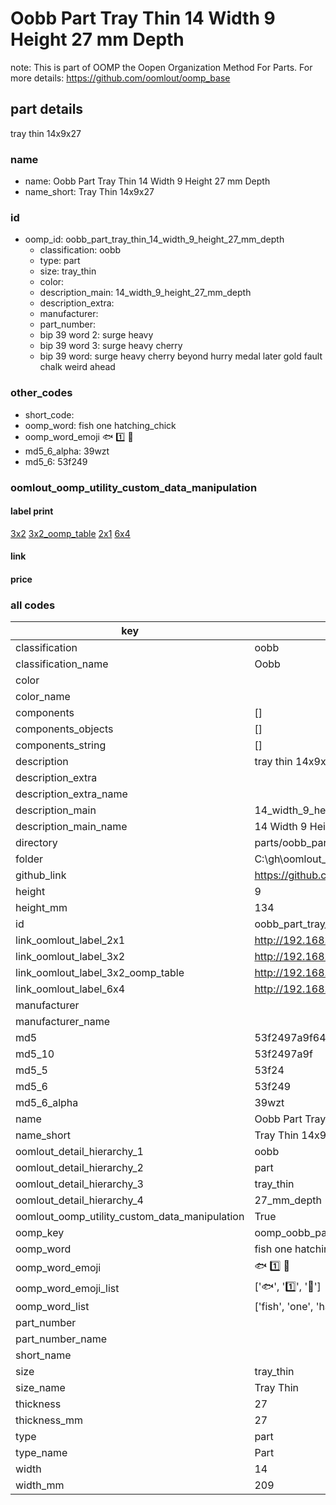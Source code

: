 # Oobb Part Tray Thin 14 Width 9 Height 27 mm Depth  

note: This is part of OOMP the Oopen Organization Method For Parts. For more details: https://github.com/oomlout/oomp_base

##  part details
  



tray thin 14x9x27



### name
* name: Oobb Part Tray Thin 14 Width 9 Height 27 mm Depth
* name_short: Tray Thin 14x9x27 
### id
* oomp_id: oobb_part_tray_thin_14_width_9_height_27_mm_depth
  * classification: oobb
  * type: part
  * size: tray_thin
  * color: 
  * description_main: 14_width_9_height_27_mm_depth
  * description_extra: 
  * manufacturer: 
  * part_number: 
  * bip 39 word 2: surge heavy
  * bip 39 word 3: surge heavy cherry
  * bip 39 word: surge heavy cherry beyond hurry medal later gold fault chalk weird ahead

### other_codes
* short_code: 
* oomp_word: fish one hatching_chick
* oomp_word_emoji :fish: :one: :hatching_chick:
* md5_6_alpha: 39wzt
* md5_6: 53f249






### oomlout_oomp_utility_custom_data_manipulation
#### label print
[3x2](http://192.168.1.245:1112/?label=oomp%2039wzt)
[3x2_oomp_table](http://192.168.1.108:1112/?label=oomp%2039wzt)
[2x1](http://192.168.1.242:1112/?label=oomp%2039wzt)
[6x4](http://192.168.1.55:1112/?label=oomp%2039wzt)    

#### link

                              

#### price







### all codes 
| key | value |  
| --- | --- |  
| classification | oobb |  
| classification_name | Oobb |  
| color |  |  
| color_name |  |  
| components | [] |  
| components_objects | [] |  
| components_string | [] |  
| description | tray thin 14x9x27 |  
| description_extra |  |  
| description_extra_name |  |  
| description_main | 14_width_9_height_27_mm_depth |  
| description_main_name | 14 Width 9 Height 27 mm Depth |  
| directory | parts/oobb_part_tray_thin_14_width_9_height_27_mm_depth |  
| folder | C:\gh\oomlout_oobb_version_4_generated_parts\parts\oobb_part_tray_thin_14_width_9_height_27_mm_depth |  
| github_link | https://github.com/oomlout/oomlout_oomp_part_src/tree/main/parts/oobb_part_tray_thin_14_width_9_height_27_mm_depth |  
| height | 9 |  
| height_mm | 134 |  
| id | oobb_part_tray_thin_14_width_9_height_27_mm_depth |  
| link_oomlout_label_2x1 | http://192.168.1.242:1112/?label=oomp%2039wzt |  
| link_oomlout_label_3x2 | http://192.168.1.245:1112/?label=oomp%2039wzt |  
| link_oomlout_label_3x2_oomp_table | http://192.168.1.108:1112/?label=oomp%2039wzt |  
| link_oomlout_label_6x4 | http://192.168.1.55:1112/?label=oomp%2039wzt |  
| manufacturer |  |  
| manufacturer_name |  |  
| md5 | 53f2497a9f644faa2937d15c4eda9ed2 |  
| md5_10 | 53f2497a9f |  
| md5_5 | 53f24 |  
| md5_6 | 53f249 |  
| md5_6_alpha | 39wzt |  
| name | Oobb Part Tray Thin 14 Width 9 Height 27 mm Depth |  
| name_short | Tray Thin 14x9x27  |  
| oomlout_detail_hierarchy_1 | oobb |  
| oomlout_detail_hierarchy_2 | part |  
| oomlout_detail_hierarchy_3 | tray_thin |  
| oomlout_detail_hierarchy_4 | 27_mm_depth |  
| oomlout_oomp_utility_custom_data_manipulation | True |  
| oomp_key | oomp_oobb_part_tray_thin_14_width_9_height_27_mm_depth |  
| oomp_word | fish one hatching_chick |  
| oomp_word_emoji | :fish: :one: :hatching_chick: |  
| oomp_word_emoji_list | [':fish:', ':one:', ':hatching_chick:'] |  
| oomp_word_list | ['fish', 'one', 'hatching_chick'] |  
| part_number |  |  
| part_number_name |  |  
| short_name |  |  
| size | tray_thin |  
| size_name | Tray Thin |  
| thickness | 27 |  
| thickness_mm | 27 |  
| type | part |  
| type_name | Part |  
| width | 14 |  
| width_mm | 209 |  
